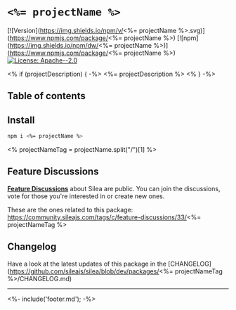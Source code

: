 # `<%= projectName %>`

[![Version](https://img.shields.io/npm/v/<%= projectName %>.svg)](https://www.npmjs.com/package/<%= projectName %>) [![npm](https://img.shields.io/npm/dw/<%= projectName %>)](https://www.npmjs.com/package/<%= projectName %>) [![License: Apache--2.0](https://img.shields.io/badge/license-Apache%202-lightgrey)](https://github.com/sileajs/silea/blob/master/LICENSE)

<% if (projectDescription) { -%>
<%= projectDescription %>
<% } -%>

## Table of contents

<!-- toc -->

## Install

```sh
npm i <%= projectName %>
```

<% projectNameTag = projectName.split("/")[1] %>

## Feature Discussions

[**Feature Discussions**](https://community.sileajs.com/c/feature-discussions/33) about Silea are public. You can join the discussions, vote for those you're interested in or create new ones.

These are the ones related to this package: https://community.sileajs.com/tags/c/feature-discussions/33/<%= projectNameTag %>

## Changelog

Have a look at the latest updates of this package in the [CHANGELOG](https://github.com/sileajs/silea/blob/dev/packages/<%= projectNameTag %>/CHANGELOG.md)

---

<%- include('footer.md'); -%>
